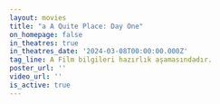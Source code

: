 ```yaml
---
layout: movies
title: "a A Quite Place: Day One"
on_homepage: false
in_theatres: true
in_theatres_date: '2024-03-08T00:00:00.000Z'
tag_line: A Film bilgileri hazırlık aşamasındadır.
poster_url: ''
video_url: ''
is_active: true
---
```



